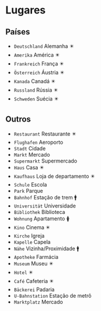 # Lugares

## Países

-   `Deutschland` Alemanha ✴️
-   `Amerika` América ✴️
-   `Frankreich` França ✴️
-   `Österreich` Áustria ✴️
-   `Kanada` Canadá ✴️
-   `Russland` Rússia ✴️
-   `Schweden` Suécia ✴️

## Outros

-   `Restaurant` Restaurante ✴️
-   `Flughafen` Aeroporto
-   `Stadt` Cidade
-   `Markt` Mercado
-   `Supermarkt` Supermercado
-   `Haus` Casa ✴️
-   `Kaufhaus` Loja de departamento ✴️
-   `Schule` Escola
-   `Park` Parque
-   `Bahnhof` Estação de trem 🚹
-   `Universität` Universidade
-   `Bibliothek` Biblioteca
-   `Wohnung` Apartamento 🚺
-   `Kino` Cinema ✴️
-   `Kirche` Igreja
-   `Kapelle` Capela
-   `Nähe` Vizinha/Proximidade 🚹
-   `Apotheke` Farmácia
-   `Museum` Museu ✴️
-   `Hotel` ✴️
-   `Café` Cafeteria ✴️
-   `Bäckerei` Padaria
-   `U-Bahnstation` Estação de metrô
-   `Marktplatz` Mercado
